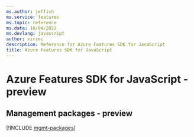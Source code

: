 ```yaml
---
ms.author: jeffish
ms.service: features
ms.topic: reference
ms.data: 10/04/2022
ms.devlang: javascript
author: xirzec
description: Reference for Azure Features SDK for JavaScript
title: Azure Features SDK for JavaScript
---
```

# Azure Features SDK for JavaScript - preview

## Management packages - preview
[!INCLUDE [mgmt-packages](features-mgmt-index.md)]